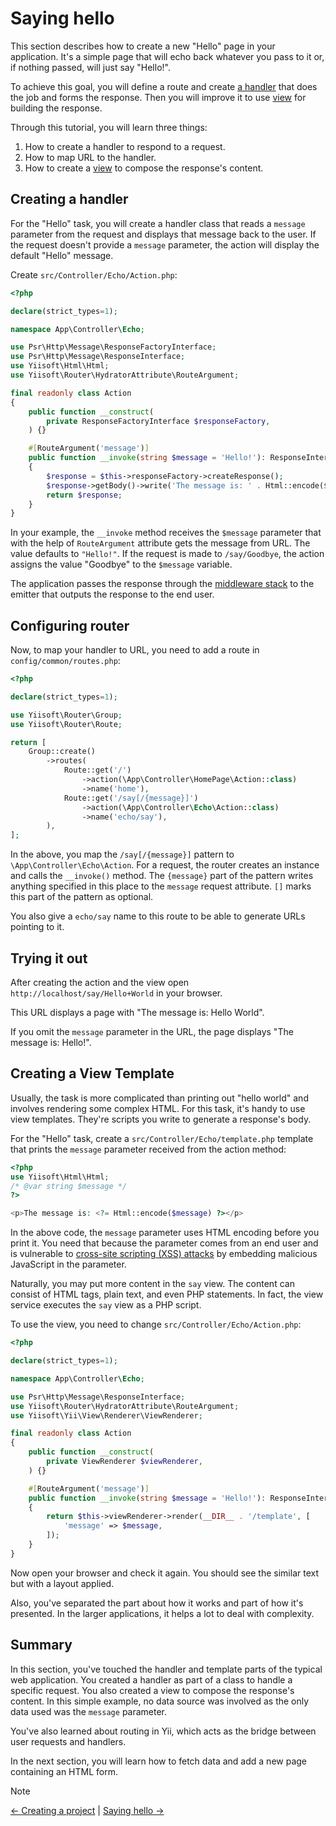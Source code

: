 # Saying hello

This section describes how to create a new "Hello" page in your application.
It's a simple page that will echo back whatever you pass to it or, if nothing passed, will just say "Hello!".

To achieve this goal, you will define a route and create [a handler](../structure/handler.md) that does the job and
forms the response.
Then you will improve it to use [view](../structure/views.md) for building the response.

Through this tutorial, you will learn three things:

1. How to create a handler to respond to a request.
2. How to map URL to the handler.
3. How to create a [view](../structure/view.md) to compose the response's content.

## Creating a handler <span id="creating-handler"></span>

For the "Hello" task, you will create a handler class that reads
a `message` parameter from the request and displays that message back to the user. If the request
doesn't provide a `message` parameter, the action will display the default "Hello" message.

Create `src/Controller/Echo/Action.php`:

```php
<?php

declare(strict_types=1);

namespace App\Controller\Echo;

use Psr\Http\Message\ResponseFactoryInterface;
use Psr\Http\Message\ResponseInterface;
use Yiisoft\Html\Html;
use Yiisoft\Router\HydratorAttribute\RouteArgument;

final readonly class Action
{
    public function __construct(
        private ResponseFactoryInterface $responseFactory,
    ) {}

    #[RouteArgument('message')]
    public function __invoke(string $message = 'Hello!'): ResponseInterface
    {
        $response = $this->responseFactory->createResponse();
        $response->getBody()->write('The message is: ' . Html::encode($message));
        return $response;
    }
}
```

In your example, the `__invoke` method receives the `$message` parameter that with the help of `RouteArgument` attribute
gets the message from URL. The value defaults to `"Hello!"`. If the request is made to `/say/Goodbye`,
the action assigns the value "Goodbye" to the `$message` variable.

The application passes the response through the [middleware stack](../structure/middleware.md) to the emitter that
outputs the response to the end user.

## Configuring router

Now, to map your handler to URL, you need to add a route in `config/common/routes.php`:

```php
<?php

declare(strict_types=1);

use Yiisoft\Router\Group;
use Yiisoft\Router\Route;

return [
    Group::create()
        ->routes(
            Route::get('/')
                ->action(\App\Controller\HomePage\Action::class)
                ->name('home'),
            Route::get('/say[/{message}]')
                ->action(\App\Controller\Echo\Action::class)
                ->name('echo/say'),
        ),
];
```

In the above, you map the `/say[/{message}]` pattern to `\App\Controller\Echo\Action`. 
For a request, the router creates an instance and calls the `__invoke()` method.
The `{message}` part of the pattern writes anything specified in this place to the `message` request attribute.
`[]` marks this part of the pattern as optional. 

You also give a `echo/say` name to this route to be able to generate URLs pointing to it.

## Trying it out <span id="trying-it-out"></span>

After creating the action and the view open `http://localhost/say/Hello+World` in your browser.

This URL displays a page with "The message is: Hello World".

If you omit the `message` parameter in the URL, the page displays "The message is: Hello!".

## Creating a View Template <span id="creating-view-template"></span>

Usually, the task is more complicated than printing out "hello world" and involves rendering some complex
HTML. For this task, it's handy to use view templates. They're scripts you write to generate a response's body.

For the "Hello" task, create a `src/Controller/Echo/template.php` template that prints the `message` parameter received
from the action method:

```php
<?php
use Yiisoft\Html\Html;
/* @var string $message */
?>

<p>The message is: <?= Html::encode($message) ?></p>
```

In the above code, the `message` parameter uses HTML encoding before you print it. You need that because the parameter comes from an end user and is vulnerable to
[cross-site scripting (XSS) attacks](https://en.wikipedia.org/wiki/Cross-site_scripting) by embedding
malicious JavaScript in the parameter.

Naturally, you may put more content in the `say` view. The content can consist of HTML tags, plain text, and even
PHP statements. In fact, the view service executes the `say` view as a PHP script.

To use the view, you need to change `src/Controller/Echo/Action.php`:

```php
<?php

declare(strict_types=1);

namespace App\Controller\Echo;

use Psr\Http\Message\ResponseInterface;
use Yiisoft\Router\HydratorAttribute\RouteArgument;
use Yiisoft\Yii\View\Renderer\ViewRenderer;

final readonly class Action
{
    public function __construct(
        private ViewRenderer $viewRenderer,
    ) {}

    #[RouteArgument('message')]
    public function __invoke(string $message = 'Hello!'): ResponseInterface
    {
        return $this->viewRenderer->render(__DIR__ . '/template', [
            'message' => $message,
        ]);
    }
}
```

Now open your browser and check it again. You should see the similar text but with a layout applied.

Also, you've separated the part about how it works and part of how it's presented. In the larger applications, 
it helps a lot to deal with complexity.

## Summary <span id="summary"></span>

In this section, you've touched the handler and template parts of the typical web application.
You created a handler as part of a class to handle a specific request. You also created a view
to compose the response's content. In this simple example, no data source was involved as the only data used was
the `message` parameter.

You've also learned about routing in Yii, which acts as the bridge between user requests and handlers.

In the next section, you will learn how to fetch data and add a new page containing an HTML form.

> [!NOTE]
> [← Creating a project](creating-project.md) |
> [Saying hello →](hello.md)
